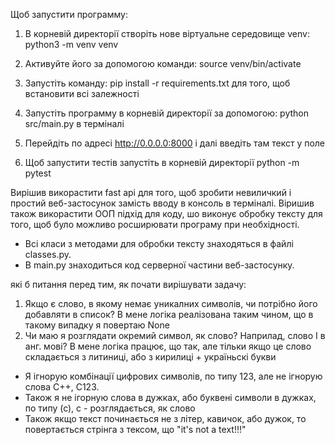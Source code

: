 Щоб запустити программу:
1. В корневій директорії створіть нове віртуальне середовище venv: python3 -m venv venv
2. Активуйте його за допомогою команди: source venv/bin/activate
3. Запустіть команду:  pip install -r requirements.txt
для того, щоб встановити всі залежності
4. Запустіть программу в корневій директорії за допомогою: python src/main.py
в терміналі 
5. Перейдіть по адресі http://0.0.0.0:8000 і далі введіть там текст у поле 

6. Щоб запустити тестів запустіть в корневій директорії python -m pytest


Вирішив викорастити fast api для того, щоб зробити невиличкий і простий веб-застосунок
замість вводу в консоль в терміналі.
Віришив також викорастити ООП підхід для коду, шо виконує обробку тексту для того, щоб було можливо
росширювати програму при необхідності.
- Всі класи з методами для обробки тексту знаходяться в файлі classes.py.
- В main.py знаходиться код серверної частини веб-застосунку.

 які б питання перед тим, як почати вирішувати задачу:
1. Якщо є слово, в якому немає уникалних символів, чи потрібно його добавляти 
в список? В мене логіка реалізована таким чином, що в такому випадку я повертаю None
2. Чи маю я розглядати окремий символ, як слово? Наприлад, слово I в анг. мові?
В мене логіка працює, що так, але тільки якщо це слово складається з
литиниці, або з кирилиці + україньскі букви
- Я ігнорую комбінації цифрових символів, по типу 123, але не ігнорую слова С++, С123.
- Також я не ігорную слова в дужках, або буквені символи в дужках, по типу (с), с - розглядається, 
як слово
- Також якщо текст починається не з літер, кавичок, або дужок, то повертається стрінга з тексом, що "it's not a text!!!"
 

